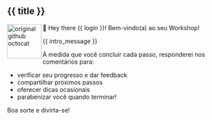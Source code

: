 ## {{ title }}

<img alt="original github octocat" src="https://octodex.github.com/images/original.png" align="left" height="80px" />

👋 Hey there {{ login }}! Bem-vindo(a) ao seu Workshop!

{{ intro_message }}

À medida que você concluir cada passo, responderei nos comentários para:

- verificar seu progresso e dar feedback
- compartilhar próximos passos
- oferecer dicas ocasionais
- parabenizar você quando terminar!

Boa sorte e divirta-se!  